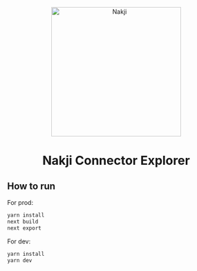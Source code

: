<div align="center">
<a href="https://nakji.network"><img alt="Nakji" src="https://github.com/nakji-network/landing/raw/master/src/images/logo.svg" width="300" /></a>
<br/>
<strong></strong>
<h1>Nakji Connector Explorer</h1>
</div>

## How to run

For prod:
```bash
yarn install
next build
next export
```

For dev:
```bash
yarn install
yarn dev
```
